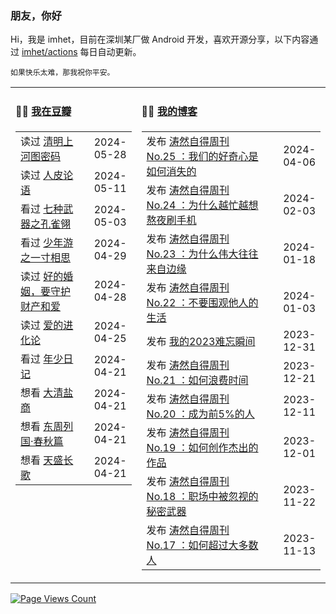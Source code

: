 ### 朋友，你好

Hi，我是 imhet，目前在深圳某厂做 Android 开发，喜欢开源分享，以下内容通过 <a href="https://github.com/imhet/imhet/actions" target="_blank">imhet/actions</a> 每日自动更新。

<!-- juzi starts -->
```
如果快乐太难，那我祝你平安。
```
<!-- juzi ends -->


<table width="900px">
<tr>
<td valign="top" width="40%">

#### 🤾‍♂️  <a href="https://www.douban.com/people/heyitao/" target="_blank">我在豆瓣</a>

<!-- douban starts -->
| | |
 |:------------- | -------------: |
| 读过 <a href='https://book.douban.com/subject/26265745/' target='_blank'>清明上河图密码</a> | 2024-05-28 |
| 读过 <a href='https://book.douban.com/subject/5390091/' target='_blank'>人皮论语</a> | 2024-05-11 |
| 看过 <a href='http://movie.douban.com/subject/5905773/' target='_blank'>七种武器之孔雀翎</a> | 2024-05-03 |
| 看过 <a href='http://movie.douban.com/subject/30426829/' target='_blank'>少年游之一寸相思</a> | 2024-04-29 |
| 读过 <a href='https://book.douban.com/subject/34905537/' target='_blank'>好的婚姻，要守护财产和爱</a> | 2024-04-28 |
| 读过 <a href='https://book.douban.com/subject/27073878/' target='_blank'>爱的进化论</a> | 2024-04-25 |
| 看过 <a href='http://movie.douban.com/subject/34940879/' target='_blank'>年少日记</a> | 2024-04-21 |
| 想看 <a href='http://movie.douban.com/subject/10527210/' target='_blank'>大清盐商</a> | 2024-04-21 |
| 想看 <a href='http://movie.douban.com/subject/2341884/' target='_blank'>东周列国·春秋篇</a> | 2024-04-21 |
| 想看 <a href='http://movie.douban.com/subject/26761328/' target='_blank'>天盛长歌</a> | 2024-04-21 |
<!-- douban ends -->

</td>


<td valign="top" width="60%">

#### 🤹‍♀️ <a href="https://heyitao.com/" target="_blank">我的博客</a>

<!-- blog starts -->
| | |
 |:------------- | -------------: |
| 发布 <a href='http://heyitao.com/post/beyond-code-weekly-025' target='_blank'>涛然自得周刊 No.25 ：我们的好奇心是如何消失的</a> | 2024-04-06 |
| 发布 <a href='http://heyitao.com/post/beyond-code-weekly-024' target='_blank'>涛然自得周刊 No.24 ：为什么越忙越想熬夜刷手机</a> | 2024-02-03 |
| 发布 <a href='http://heyitao.com/post/beyond-code-weekly-023' target='_blank'>涛然自得周刊 No.23 ：为什么伟大往往来自边缘</a> | 2024-01-18 |
| 发布 <a href='http://heyitao.com/post/beyond-code-weekly-022' target='_blank'>涛然自得周刊 No.22 ：不要围观他人的生活</a> | 2024-01-03 |
| 发布 <a href='http://heyitao.com/post/my-2023' target='_blank'>我的2023难忘瞬间</a> | 2023-12-31 |
| 发布 <a href='http://heyitao.com/post/beyond-code-weekly-021' target='_blank'>涛然自得周刊 No.21 ：如何浪费时间</a> | 2023-12-21 |
| 发布 <a href='http://heyitao.com/post/beyond-code-weekly-020' target='_blank'>涛然自得周刊 No.20 ：成为前5%的人</a> | 2023-12-11 |
| 发布 <a href='http://heyitao.com/post/beyond-code-weekly-019' target='_blank'>涛然自得周刊 No.19 ：如何创作杰出的作品</a> | 2023-12-01 |
| 发布 <a href='http://heyitao.com/post/beyond-code-weekly-018' target='_blank'>涛然自得周刊 No.18 ：职场中被忽视的秘密武器</a> | 2023-11-22 |
| 发布 <a href='http://heyitao.com/post/beyond-code-weekly-017' target='_blank'>涛然自得周刊 No.17 ：如何超过大多数人</a> | 2023-11-13 |
<!-- blog ends -->

</td>
</tr>


</table>

[![Page Views Count](https://badges.toozhao.com/badges/01HG0ZMWVAHYZ149GQ6Z5JYVF5/green.svg)](https://badges.toozhao.com/stats/01HG0ZMWVAHYZ149GQ6Z5JYVF5 "Since 2023-11-24")